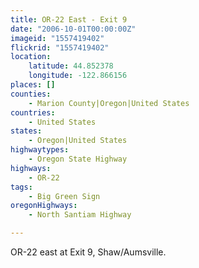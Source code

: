 ```yaml
---
title: OR-22 East - Exit 9
date: "2006-10-01T00:00:00Z"
imageid: "1557419402"
flickrid: "1557419402"
location:
    latitude: 44.852378
    longitude: -122.866156
places: []
counties:
    - Marion County|Oregon|United States
countries:
    - United States
states:
    - Oregon|United States
highwaytypes:
    - Oregon State Highway
highways:
    - OR-22
tags:
    - Big Green Sign
oregonHighways:
    - North Santiam Highway

---
```

OR-22 east at Exit 9, Shaw/Aumsville.